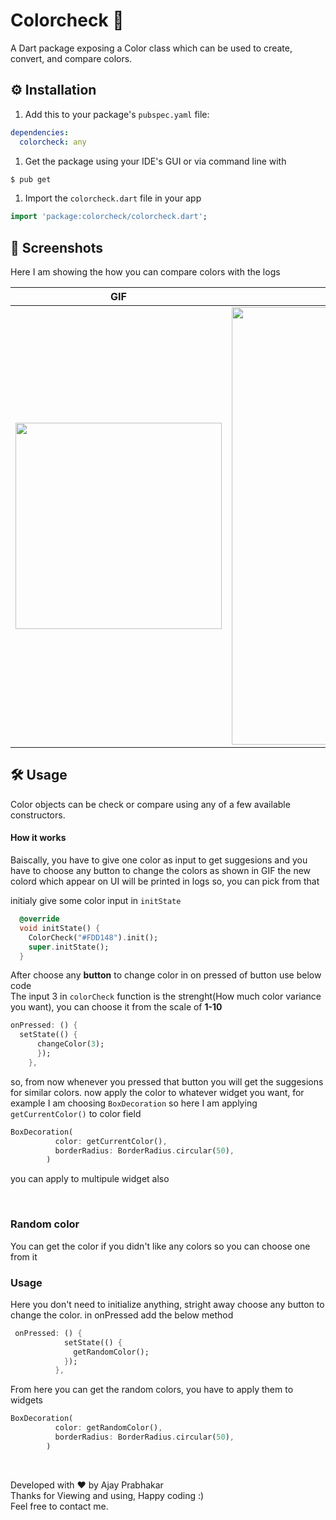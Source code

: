 Colorcheck 🌈
=====
A Dart package exposing a Color class which can be used to create, convert, and compare colors.

⚙️ Installation
-----
1. Add this to your package's `pubspec.yaml` file:

```yaml
dependencies:
  colorcheck: any
```

1. Get the package using your IDE's GUI or via command line with

```bash
$ pub get
```

1. Import the `colorcheck.dart` file in your app

```dart
import 'package:colorcheck/colorcheck.dart';
```

📱 Screenshots
-----
Here I am showing the how you can compare colors with the logs 

GIF  | Logs
------------- | -------------
<img src="https://user-images.githubusercontent.com/48018942/84833703-847d5c80-b04d-11ea-9ffb-b47a74a602b1.gif" heigth="550" width="330"/> | <img src="https://user-images.githubusercontent.com/48018942/84833700-834c2f80-b04d-11ea-8a61-84d0c76b0ef8.gif" heigth="800" width="700"/>

🛠 Usage
-----
Color objects can be check or compare using any of a few available constructors.

#### How it works
Baiscally, you have to give one color as input to get suggesions and you have to choose any button to change the colors as shown in GIF the new colord which appear on UI will be printed in logs so, you can pick from that 


initialy give some color input in `initState`

```dart
  @override
  void initState() {
    ColorCheck("#FDD148").init();
    super.initState();
  }
 ```

After choose any **button** to change color in on pressed of button use below code </br>
The input 3 in `colorCheck` function is the strenght(How much color variance you want), you can choose it from the scale of **1-10**   

```dart
onPressed: () {
  setState(() {
      changeColor(3);
      });
    },
 ```
so, from now whenever you pressed that button you will get the suggesions for similar colors. now apply the color to whatever widget you want, for example  I am choosing `BoxDecoration` so here I am applying `getCurrentColor()` to color field 

```dart
BoxDecoration(
          color: getCurrentColor(),
          borderRadius: BorderRadius.circular(50),
        )
```

you can apply to multipule widget also

</br>

### Random color

You can get the color if you didn't like any colors so you can choose one from it

### Usage

Here you don't need to initialize anything, stright away choose any button to change the color. in onPressed add the below method

```dart
 onPressed: () {
            setState(() {
              getRandomColor();
            });
          },
```

From here you can get the random colors, you have to apply them to widgets

```dart
BoxDecoration(
          color: getRandomColor(),
          borderRadius: BorderRadius.circular(50),
        )
```

</br>

Developed with ♥ by Ajay Prabhakar \
Thanks for Viewing and using, Happy coding :) \
Feel free to contact me.
